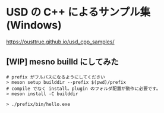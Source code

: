 # USD の C++ によるサンプル集(Windows)

<https://ousttrue.github.io/usd_cpp_samples/>


## [WIP] mesno builld にしてみた

```
# prefix がフルパスになるようにしてください
> meson setup builddir --prefix $(pwd)/prefix 
# compile でなく install。plugin のフォルダ配置が動作に必要です。
> meson install -C builddir

> ./prefix/bin/hello.exe
```

